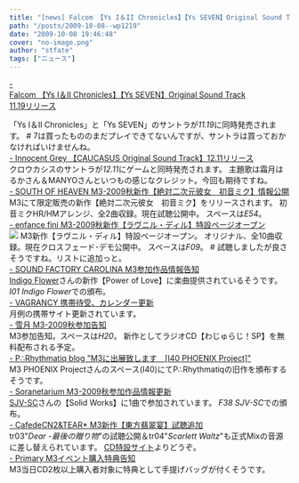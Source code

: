 ```yaml
---
title: "[news] Falcom 【Ys I＆II Chronicles】【Ys SEVEN】Original Sound Track 11.19リリース"
path: "/posts/2009-10-08--wp1219"
date: "2009-10-08 19:46:48"
cover: "no-image.png"
author: "stfate"
tags: ["ニュース"]
---
```


<style type="text/css">
<!--
p {white-space: pre-wrap};
-->
</style>

<a  href="http://news.dengeki.com/elem/000/000/201/201803/" target="_blank">- Falcom 【Ys I＆II Chronicles】【Ys SEVEN】Original Sound Track 11.19リリース</a>
<div >「Ys I＆II Chronicles」と「Ys SEVEN」のサントラが<em>11.19</em>に同時発売されます。
# 7は買ったもののまだプレイできてないんですが、サントラは買っておかなければいけませんね。</div>
<a  href="http://www.gungnir.co.jp/innocentgrey/products/pro_caucasus/soundtrack/index.html" target="_blank">- Innocent Grey 【CAUCASUS Original Sound Track】12.11リリース</a>
<div >クロウカシスのサントラが<em>12.11</em>にゲームと同時発売されます。
主題歌は霜月はるかさん＆MANYOさんといつもの感じなクレジット。今回も期待ですね。</div>
<a  href="http://s-o-h.jp/products/" target="_blank">- SOUTH OF HEAVEN M3-2009秋新作【絶対二次元彼女　初音ミク】情報公開</a>
<div >M3にて限定販売の新作【絶対二次元彼女　初音ミク】をリリースされます。
初音ミクHR/HMアレンジ、全2曲収録。現在試聴公開中。
スペースは<em>E54</em>。</div>
<a  href="http://enfini.yu-nagi.com/" target="_blank">- enfance fini M3-2009秋新作【ラヴニル・ディル】特設ページオープン</a>
<div ><a href="http://sugi.eeejp.com/04tokusetu/" target="_blank"><img src="http://stfate.net/img/thm306_efini_m3_l.jpg" /></a>
M3新作【ラヴニル・ディル】特設ページオープン。
オリジナル、全10曲収録。現在クロスフェード･デモ公開中。
スペースは<em>F09</em>。
# 試聴しましたが良さそうですね。リストに追加っと。</div>
<a  href="http://carolina.web.infoseek.co.jp/" target="_blank">- SOUND FACTORY CAROLINA M3参加作品情報告知</a>
<div ><a href="http://angelica.s229.xrea.com/" target="_blank">Indigo Flower</a>さんの新作【Power of Love】に楽曲提供されているそうです。
<em>I01 Indigo Flower</em>での頒布。</div>
<a  href="http://www.vagrancy.jp/" target="_blank">- VAGRANCY 携帯待受、カレンダー更新</a>
<div >月例の携帯サイト更新されています。</div>
<a  href="http://aonokioku.sakura.ne.jp/setsugetsu/" target="_blank">- 雪月 M3-2009秋参加告知</a>
<div >M3参加告知。スペースは<em>H20</em>。
新作としてラジオCD【わじゅらじ！SP】を無料配布される予定。</div>
<a  href="http://prq.blog44.fc2.com/" target="_blank">- P∴Rhythmatiq blog "M3に出展致します　[I40 PHOENIX Project]"</a>
<div >M3 PHOENIX Projectさんのスペース(I40)にてP∴Rhythmatiqの旧作を頒布するそうです。</div>
<a  href="http://soranetarium.com/" target="_blank">- Soranetarium M3-2009秋参加作品情報更新</a>
<div ><a href="http://odiakes.net/sjv/" target="_blank">SJV-SC</a>さんの【Solid Works】に1曲で参加されています。
<em>F38 SJV-SC</em>での頒布。</div>
<a  href="http://homepage2.nifty.com/cn2/" target="_blank">- CafedeCN2&TEAR* M3新作【東方翡翠宴】試聴追加</a>
<div >tr03"<em>Dear -最後の贈り物</em>"の試聴公開＆tr04"<em>Scarlett Waltz</em>"も正式Mixの音源に差し替えられています。
<a href="http://mure.sakura.ne.jp/hisui/" target="_blank">CD特設サイト</a>よりどうぞ。</div>
<a  href="http://primary-yuiko.com/" target="_blank">- Primary M3イベント購入特典告知</a>
<div >M3当日CD2枚以上購入者対象に特典として手提げバッグが付くそうです。</div>
